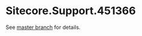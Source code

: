 # Sitecore.Support.451366

See [master branch](https://github.com/sitecoresupport/Sitecore.Support.451366) for details.